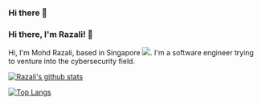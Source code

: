 ### Hi there 👋

<!--
**wireless90/wireless90** is a ✨ _special_ ✨ repository because its `README.md` (this file) appears on your GitHub profile.

Here are some ideas to get you started:

- 🔭 I’m currently working on ...
- 🌱 I’m currently learning ...
- 👯 I’m looking to collaborate on ...
- 🤔 I’m looking for help with ...
- 💬 Ask me about ...
- 📫 How to reach me: ...
- 😄 Pronouns: ...
- ⚡ Fun fact: ...
-->
### Hi there, I'm Razali! 👋


Hi, I'm Mohd Razali, based in Singapore <img src="https://github.com/yammadev/flag-icons/blob/master/png/SG.png"/>.
I'm a software engineer trying to venture into the cybersecurity field.


<a href="https://github.com/anuraghazra/github-readme-stats">
  <img align="center" src="https://github-readme-stats.vercel.app/api?username=wireless90&show_icons=true&include_all_commits=true&theme=material-palenight" alt="Razali's github stats" />
</a>

[![Top Langs](https://github-readme-stats.vercel.app/api/top-langs/?username=wireless90&exclude_repo=PythonSMADiscountStrategy&theme=material-palenight)](https://github.com/anuraghazra/github-readme-stats)

